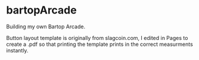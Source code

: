 # bartopArcade
Building my own Bartop Arcade.

Button layout template is originally from slagcoin.com, I edited in Pages to create a .pdf so that printing the template prints in the correct measurments instantly. 

